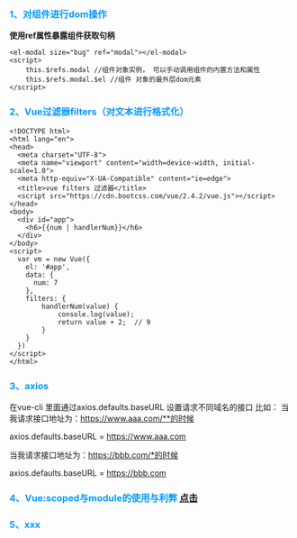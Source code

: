 <font color='#0099ff'><h3>1、对组件进行dom操作</h3></font>
**使用ref属性暴露组件获取句柄**
```
<el-modal size="bug" ref="modal"></el-modal>
<script>
    this.$refs.modal //组件对象实例， 可以手动调用组件的内置方法和属性
    this.$refs.modal.$el //组件 对象的最外层dom元素
</script>
```

<font color='#0099ff'><h3>2、Vue过滤器filters（对文本进行格式化）</h3></font>

```
<!DOCTYPE html>
<html lang="en">
<head>
  <meta charset="UTF-8">
  <meta name="viewport" content="width=device-width, initial-scale=1.0">
  <meta http-equiv="X-UA-Compatible" content="ie=edge">
  <title>vue filters 过滤器</title>
  <script src="https://cdn.bootcss.com/vue/2.4.2/vue.js"></script>
</head>
<body>
  <div id="app">
    <h6>{{num | handlerNum}}</h6>
  </div>
</body>
<script>
  var vm = new Vue({
    el: '#app',
    data: {
      num: 7
    },
    filters: {
        handlerNum(value) {
            console.log(value);
            return value + 2;  // 9
        }
    }
  })
</script>
</html>
```

<font color='#0099ff'><h3>3、axios</h3></font>
在vue-cli 里面通过axios.defaults.baseURL 设置请求不同域名的接口
比如：
当我请求接口地址为：https://www.aaa.com/**的时候

axios.defaults.baseURL = https://www.aaa.com

当我请求接口地址为：https://bbb.com/*的时候

axios.defaults.baseURL = https://bbb.com


<font color='#0099ff'><h3>4、Vue:scoped与module的使用与利弊 [点击](https://segmentfault.com/a/1190000018007851)</h3></font>

<font color='#0099ff'><h3>5、xxx</h3></font>
